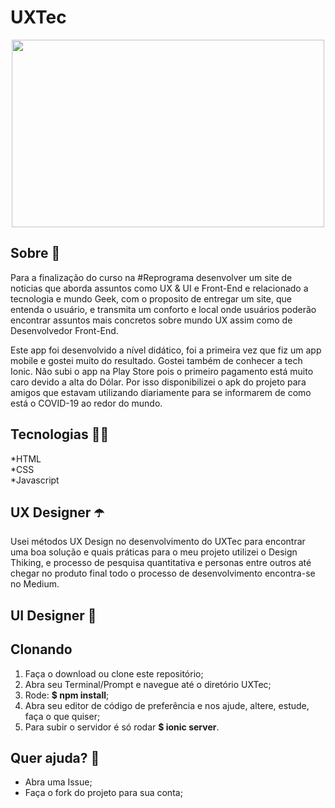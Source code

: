 # UXTec

<p align="center">
  <img width="500" height="300" src="https://cdn-images-1.medium.com/max/720/1*vDP5lOUs8p1veVt3xvr4QQ.png">
</p>

## Sobre :speech_balloon:
Para a finalização do curso na #Reprograma desenvolver um site de noticias que aborda assuntos como UX & UI e Front-End e relacionado a tecnologia e mundo Geek, com o proposito de entregar um site, que entenda o usuário, e transmita um conforto e local onde usuários poderão encontrar assuntos mais concretos sobre mundo UX assim como de Desenvolvedor Front-End.

Este app foi desenvolvido a nível didático, foi a primeira vez que fiz um app mobile e gostei muito do resultado. Gostei também de conhecer a tech Ionic. Não subi o app na Play Store pois o primeiro pagamento está muito caro devido a alta do Dólar. Por isso disponibilizei o apk do projeto para amigos que estavam utilizando diariamente para se informarem de como está o COVID-19 ao redor do mundo.

## Tecnologias :woman_technologist:	
 *HTML
 <br>
 *CSS <br>
 *Javascript
 
 ## UX Designer :open_umbrella:	
 Usei métodos UX Design no desenvolvimento do UXTec para encontrar uma boa solução e quais práticas para o meu projeto utilizei o Design Thiking, e processo de pesquisa quantitativa e personas entre
 outros até chegar no produto final todo o processo de desenvolvimento encontra-se no Medium.
 
 ## UI Designer :unicorn:	
 
 

## Clonando
1. Faça o download ou clone este repositório;
1. Abra seu Terminal/Prompt e navegue até o diretório UXTec;
1. Rode: **$ npm install**;
1. Abra seu editor de código de preferência e nos ajude, altere, estude, faça o que quiser;
1. Para subir o servidor é só rodar **$ ionic server**.

## Quer ajuda? :round_pushpin:
* Abra uma Issue;
* Faça o fork do projeto para sua conta;
